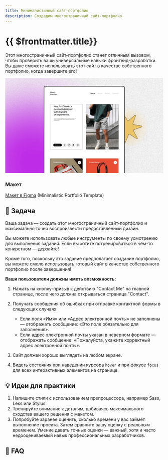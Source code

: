 ```yaml
---
title: Минималистичный сайт-портфолио
description: Создадим многостраничный сайт-портфолио
---
```


# {{ $frontmatter.title}}

<ChallengesBadges type="html" />
<ChallengesBadges type="css" />
<ChallengesBadges type="js" />

Этот многостраничный сайт-портфолио станет отличным вызовом, чтобы проверить ваши универсальные навыки фронтенд-разработки. Вы даже сможете использовать этот сайт в качестве собственного портфолио, когда завершите его!

![Превью сайта-портфолио](./hero.png)

### Макет

[Макет в Figma](https://www.figma.com/community/file/1201154760208068493/minimalistic-portfolio-template) (Minimalistic Portfolio Template)

## 📝 Задача

Ваша задача — создать этот многостраничный сайт-портфолио и максимально точно воспроизвести предоставленный дизайн.

Вы можете использовать любые инструменты по своему усмотрению для выполнения задания. Если вы хотите потренироваться в чём-то конкретном — дерзайте!

Кроме того, поскольку это задание предполагает создание портфолио, вы можете смело использовать готовый сайт в качестве собственного портфолио после завершения!

**Ваши пользователи должны иметь возможность:**

1. Нажать на кнопку-призыв к действию "Contact Me" на главной странице, после чего должна открываться страница "Contact".
2. Получать сообщения об ошибках при отправке контактной формы в следующих случаях:

   - Если поля «Имя» или «Адрес электронной почты» не заполнены — отображать сообщение: «Это поле обязательно для заполнения».
   - Если адрес электронной почты указан в неверном формате — отображать сообщение: «Пожалуйста, укажите корректный адрес электронной почты».

3. Сайт должен хорошо выглядеть на любом экране.
4. Видеть состояния при наведении курсора `hover` и при фокусе `focus` для всех интерактивных элементов на странице.

## 💡 Идеи для практики

1. Напишите стили с использованием препроцессора, например Sass, Less или Stylus.
2. Тренируйте внимание к деталям, добиваясь максимального сходства вашего решения с макетом.
3. Попробуйте заранее оценить, сколько времени у вас займёт выполнение проекта. Затем сравните вашу оценку с реальным временем. Умение давать точные оценки — важный, хотя и часто недооцениваемый навык профессиональных разработчиков.

## 🤔 FAQ

<ChallengesAccordion />
